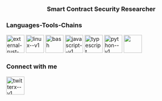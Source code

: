 <h3 align="center">Smart Contract Security Researcher</h3>

<h3 align="left">Languages-Tools-Chains</h3>
<p align="left"> <img width="48" height="48" src="https://img.icons8.com/external-tal-revivo-bold-tal-revivo/48/external-rust-is-a-multi-paradigm-system-programming-language-logo-bold-tal-revivo.png" alt="external-rust-is-a-multi-paradigm-system-programming-language-logo-bold-tal-revivo"/> <img width="48" height="48" src="https://img.icons8.com/color/48/linux--v1.png" alt="linux--v1"/> <img width="48" height="48" src="https://img.icons8.com/color/48/bash.png" alt="bash"/> <img width="48" height="48" src="https://img.icons8.com/color/48/javascript--v1.png" alt="javascript--v1"/> <img width="48" height="48" src="https://img.icons8.com/color/48/typescript.png" alt="typescript"/> <img width="48" height="48" src="https://img.icons8.com/color/48/python--v1.png" alt="python--v1"/> <img width="48" height="48" src="https://cryptologos.cc/logos/solana-sol-logo.png?v=031"/> </p>

<h3 align="left">Connect with me</h3>
<p align="left">
<a href="https://twitter.com/hxriazaka" target="blank"><img width="48" height="48" src="https://img.icons8.com/ios-filled/48/twitterx--v1.png" alt="twitterx--v1"/></a>
</p>
